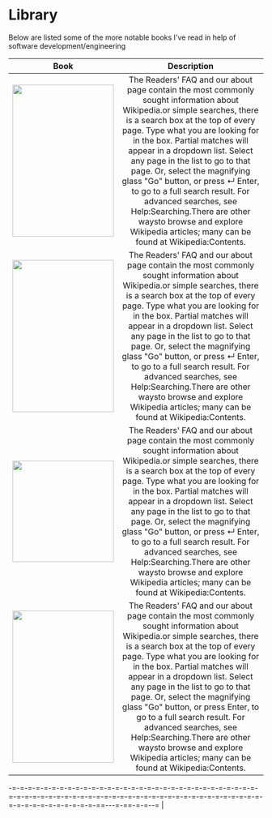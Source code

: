 <link href="/path/to/markdown.css" rel="stylesheet"></link>

# Library
Below are listed some of the more notable books I've read in help of software development/engineering




| Book| Description |
|:-:|:-:|
| <image src="https://images-na.ssl-images-amazon.com/images/I/51b7XbfMIIL.jpg" height="300" width="200"/>| The Readers' FAQ and our about page contain the most commonly sought information about Wikipedia.or simple searches, there is a search box at the top of every page. Type what you are looking for in the box. Partial matches will appear in a dropdown list. Select any page in the list to go to that page. Or, select the magnifying glass "Go" button, or press ↵ Enter, to go to a full search result. For advanced searches, see Help:Searching.There are other waysto browse and explore Wikipedia articles; many can be found at Wikipedia:Contents. |
| <image src="https://images-na.ssl-images-amazon.com/images/I/41yV4eTsWeL._SX258_BO1,204,203,200_.jpg" height="300" width="200"/>| The Readers' FAQ and our about page contain the most commonly sought information about Wikipedia.or simple searches, there is a search box at the top of every page. Type what you are looking for in the box. Partial matches will appear in a dropdown list. Select any page in the list to go to that page. Or, select the magnifying glass "Go" button, or press ↵ Enter, to go to a full search result. For advanced searches, see Help:Searching.There are other waysto browse and explore Wikipedia articles; many can be found at Wikipedia:Contents. |
| <image src="https://images-na.ssl-images-amazon.com/images/I/91EAJrTkyRL.jpg" width="200"/>| The Readers' FAQ and our about page contain the most commonly sought information about Wikipedia.or simple searches, there is a search box at the top of every page. Type what you are looking for in the box. Partial matches will appear in a dropdown list. Select any page in the list to go to that page. Or, select the magnifying glass "Go" button, or press ↵ Enter, to go to a full search result. For advanced searches, see Help:Searching.There are other waysto browse and explore Wikipedia articles; many can be found at Wikipedia:Contents. |
| <image src="https://assets.cambridge.org/97805216/70159/cover/9780521670159.jpg" height="300" width="200"/>| The Readers' FAQ and our about page contain the most commonly sought information about Wikipedia.or simple searches, there is a search box at the top of every page.  Type what you are looking for in the box. Partial matches will appear in a dropdown list. Select any page in the list to go to that page. Or, select the magnifying glass "Go" button, or press Enter, to go to a full search result. For advanced searches, see Help:Searching.There are other waysto browse and explore Wikipedia articles; many can be found at Wikipedia:Contents.|
-=-=-=-=-=-=-=-=-=-=-=-=-=-=-=-=-=-=-=-=-=-=-=-=-=-=-=-=-=-=-=-=-=-=-=-=-=-=-=-=-=-=-=-=-=-=-=-=-=-=-=-=-=-=-=-=-=-=-=-=-=-=-=-=-=-=-=-=-=-=-=-=-=-=-==---=-==-=-=--=
|

